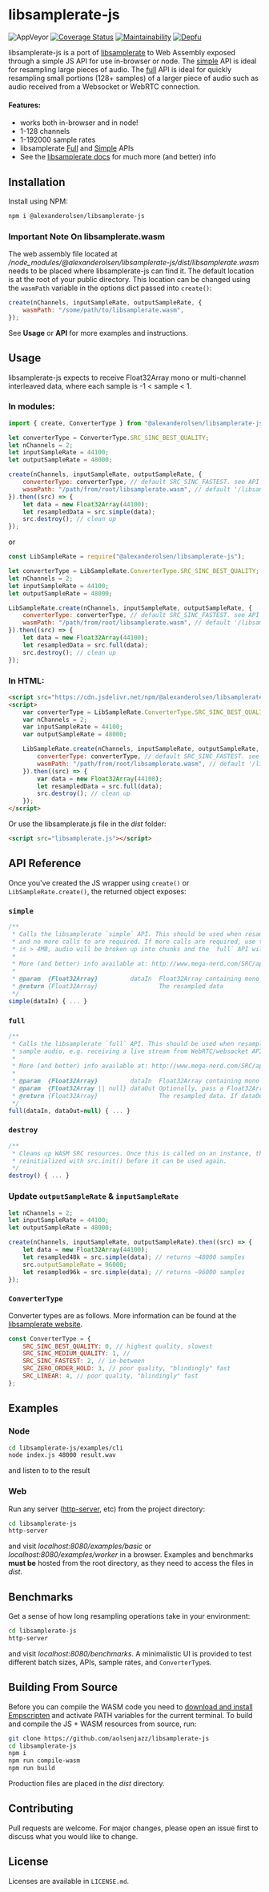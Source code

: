# libsamplerate-js

![AppVeyor](https://img.shields.io/appveyor/build/aolsenjazz/libsamplerate-js) [![Coverage Status](https://coveralls.io/repos/github/aolsenjazz/libsamplerate-js/badge.svg?branch=main)](https://img.shields.io/coveralls/github/aolsenjazz/libsamplerate-js) [![Maintainability](https://api.codeclimate.com/v1/badges/61ceec2449f7ab6a5ca2/maintainability)](https://codeclimate.com/github/aolsenjazz/libsamplerate-js/maintainability) [![Depfu](https://badges.depfu.com/badges/fb337ab1dda45e0d1ad17ab8f8572445/overview.svg)](https://depfu.com/github/aolsenjazz/libsamplerate-js?project_id=21222)

libsamplerate-js is a port of [libsamplerate](http://www.mega-nerd.com/SRC/) to Web Assembly exposed through a simple JS API for use in-browser or node. The [simple](http://www.mega-nerd.com/SRC/api_simple.html) API is ideal for resampling large pieces of audio. The [full](http://www.mega-nerd.com/SRC/api_full.html) API is ideal for quickly resampling small portions (128+ samples) of a larger piece of audio such as audio received from a Websocket or WebRTC connection.

#### Features:

-   works both in-browser and in node!
-   1-128 channels
-   1-192000 sample rates
-   libsamplerate [Full](http://www.mega-nerd.com/SRC/api_full.html) and [Simple](http://www.mega-nerd.com/SRC/api_simple.html) APIs
-   See the [libsamplerate docs]() for much more (and better) info

## Installation

Install using NPM:

```bash
npm i @alexanderolsen/libsamplerate-js
```

### Important Note On libsamplerate.wasm

The web assembly file located at _/node_modules/@alexanderolsen/libsamplerate-js/dist/libsamplerate.wasm_ needs to be placed where libsamplerate-js can find it. The default location is at the root of your public directory. This location can be changed using the `wasmPath` variable in the options dict passed into `create()`:

```javascript
create(nChannels, inputSampleRate, outputSampleRate, {
    wasmPath: "/some/path/to/libsamplerate.wasm",
});
```

See **Usage** or **API** for more examples and instructions.

## Usage

libsamplerate-js expects to receive Float32Array mono or multi-channel interleaved data, where each sample is -1 < sample < 1.

### In modules:

```javascript
import { create, ConverterType } from "@alexanderolsen/libsamplerate-js";

let converterType = ConverterType.SRC_SINC_BEST_QUALITY;
let nChannels = 2;
let inputSampleRate = 44100;
let outputSampleRate = 48000;

create(nChannels, inputSampleRate, outputSampleRate, {
    converterType: converterType, // default SRC_SINC_FASTEST. see API for more
    wasmPath: "/path/from/root/libsamplerate.wasm", // default '/libsamplerate.wasm'
}).then((src) => {
    let data = new Float32Array(44100);
    let resampledData = src.simple(data);
    src.destroy(); // clean up
});
```

or

```javascript
const LibSampleRate = require("@alexanderolsen/libsamplerate-js");

let converterType = LibSampleRate.ConverterType.SRC_SINC_BEST_QUALITY;
let nChannels = 2;
let inputSampleRate = 44100;
let outputSampleRate = 48000;

LibSampleRate.create(nChannels, inputSampleRate, outputSampleRate, {
    converterType: converterType, // default SRC_SINC_FASTEST. see API for more
    wasmPath: "/path/from/root/libsamplerate.wasm", // default '/libsamplerate.wasm'
}).then((src) => {
    let data = new Float32Array(44100);
    let resampledData = src.full(data);
    src.destroy(); // clean up
});
```

### In HTML:

```html
<script src="https://cdn.jsdelivr.net/npm/@alexanderolsen/libsamplerate-js"></script>
<script>
    var converterType = LibSampleRate.ConverterType.SRC_SINC_BEST_QUALITY;
    var nChannels = 2;
    var inputSampleRate = 44100;
    var outputSampleRate = 48000;

    LibSampleRate.create(nChannels, inputSampleRate, outputSampleRate, {
        converterType: converterType, // default SRC_SINC_FASTEST. see API for more
        wasmPath: "/path/from/root/libsamplerate.wasm", // default '/libsamplerate.wasm'
    }).then((src) => {
        var data = new Float32Array(44100);
        let resampledData = src.full(data);
        src.destroy(); // clean up
    });
</script>
```

Or use the libsamplerate.js file in the _dist_ folder:

```html
<script src="libsamplerate.js"></script>
```

## API Reference

Once you've created the JS wrapper using `create()` or `LibSampleRate.create()`, the returned object exposes:

### `simple`

```javascript
/**
 * Calls the libsamplerate `simple` API. This should be used when resampling one individual chunk of audio,
 * and no more calls to are required. If more calls are required, use the `full` API. If the array submitted
 * is > 4MB, audio will be broken up into chunks and the `full` API will be used
 *
 * More (and better) info available at: http://www.mega-nerd.com/SRC/api_simple.html
 *
 * @param  {Float32Array}         dataIn  Float32Array containing mono|interleaved audio data where -1 < dataIn[i] < 1
 * @return {Float32Array}                 The resampled data
 */
simple(dataIn) { ... }
```

### `full`

```javascript
/**
 * Calls the libsamplerate `full` API. This should be used when resampling several chunks of the
 * sample audio, e.g. receiving a live stream from WebRTC/websocket API.
 *
 * More (and better) info available at: http://www.mega-nerd.com/SRC/api_full.html
 *
 * @param  {Float32Array}         dataIn  Float32Array containing mono|interleaved audio data where -1 < dataIn[i] < 1
 * @param  {Float32Array || null} dataOut Optionally, pass a Float32Array to avoid allocating an extra array for every esampling operation
 * @return {Float32Array}                 The resampled data. If dataOut != null, dataOut is returned
 */
full(dataIn, dataOut=null) { ... }
```

### `destroy`

```javascript
/**
 * Cleans up WASM SRC resources. Once this is called on an instance, that instance must be
 * reinitialized with src.init() before it can be used again.
 */
destroy() { ... }
```

### Update `outputSampleRate` & `inputSampleRate`

```javascript
let nChannels = 2;
let inputSampleRate = 44100;
let outputSampleRate = 48000;

create(nChannels, inputSampleRate, outputSampleRate).then((src) => {
    let data = new Float32Array(44100);
    let resampled48k = src.simple(data); // returns ~48000 samples
    src.outputSampleRate = 96000;
    let resampled96k = src.simple(data); // returns ~96000 samples
});
```

### `ConverterType`

Converter types are as follows. More information can be found at the [libsamplerate website](http://www.mega-nerd.com/SRC/api_misc.html#Converters).

```javascript
const ConverterType = {
    SRC_SINC_BEST_QUALITY: 0, // highest quality, slowest
    SRC_SINC_MEDIUM_QUALITY: 1, //
    SRC_SINC_FASTEST: 2, // in-between
    SRC_ZERO_ORDER_HOLD: 3, // poor quality, "blindingly" fast
    SRC_LINEAR: 4, // poor quality, "blindingly" fast
};
```

## Examples

### Node

```bash
cd libsamplerate-js/examples/cli
node index.js 48000 result.wav
```

and listen to to the result

### Web

Run any server ([http-server](https://www.npmjs.com/package/http-server), etc) from the project directory:

```bash
cd libsamplerate-js
http-server
```

and visit _localhost:8080/examples/basic_ or _localhost:8080/examples/worker_ in a browser. Examples and benchmarks **must be** hosted from the root directory, as they need to access the files in _dist_.

## Benchmarks

Get a sense of how long resampling operations take in your environment:

```bash
cd libsamplerate-js
http-server
```

and visit _localhost:8080/benchmarks_. A minimalistic UI is provided to test different batch sizes, APIs, sample rates, and `ConverterType`s.

## Building From Source

Before you can compile the WASM code you need to [download and install Empscripten](https://emscripten.org/docs/getting_started/downloads.html) and activate PATH variables for the current terminal. To build and compile the JS + WASM resources from source, run:

```bash
git clone https://github.com/aolsenjazz/libsamplerate-js
cd libsamplerate-js
npm i
npm run compile-wasm
npm run build
```

Production files are placed in the _dist_ directory.

## Contributing

Pull requests are welcome. For major changes, please open an issue first to discuss what you would like to change.

## License

Licenses are available in `LICENSE.md`.
